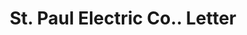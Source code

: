 ---
doi: 10.7916/D8P85PX8
date_other: '1919'
date_other_textual: '1919'
form: correspondence
genre:
- Letters (correspondence)
name:
- St. Paul Electric Co.
object_in_context_url: https://biggert.cul.columbia.edu/items/view/ave_biggert_00683
subject_hierarchical_geographic:
- St. Paul, Minnesota, United States
subject_name:
- St. Paul Electric Co.
title: St. Paul Electric Co.. Letter
sort_title: St. Paul Electric Co.. Letter
call_number: ave_biggert_00683
coordinates:
- 44.94416666666666,-93.0936111111111
pid: ave_biggert_00683
identifiers: ave_biggert_00683
thumbnail: https://derivativo-3.library.columbia.edu/iiif/2/ldpd:345558/full/!256,256/0/native.jpg
permalink: /biggert/ave_biggert_00683/
layout: iiif-image-page
---